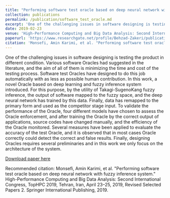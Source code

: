 ```yaml
---
title: "Performing software test oracle based on deep neural network with fuzzy inference system"
collection: publications
permalink: /publication/software_test_oracle.md
excerpt: 'One of the challenging issues in software designing is testing the product in different condition. Various software Oracles had suggested in the literature, and the aim of all of them is minimizing the time and cost of the testing process. Software test Oracles have designed to do this job automatically with as less as possible human contribution. In this work, a novel Oracle based on deep learning and fuzzy inference system introduced. For this purpose, by the utility of Takagi-SugenoKang fuzzy inference, the output of software mapped to the fuzzy space, and the deep neural network has trained by this data. Finally, data has remapped to the primary form and used as the competitor stage input. To validate the performance of the Oracle, four different models have chosen to assess the Oracle enforcement, and after training the Oracle by the correct output of applications, source codes have changed manually, and the efficiency of the Oracle monitored. Several measures have been applied to evaluate the accuracy of the test Oracle, and it is observed that in most cases Oracle correctly could detect the correct and false results. Finally, designing Oracles requires several preliminaries and in this work we only focus on the architecture of the system.'
date: 2019-02-23
venue: 'High-Performance Computing and Big Data Analysis: Second International Congress, TopHPC 2019'
paperurl: 'https://www.researchgate.net/profile/Behzad-Zakeri/publication/336673110_Performing_Software_Test_Oracle_Based_on_Deep_Neural_Network_with_Fuzzy_Inference_System/links/5dc128dfa6fdcc2128050882/Performing-Software-Test-Oracle-Based-on-Deep-Neural-Network-with-Fuzzy-Inference-System.pdf'
citation: 'Monsefi, Amin Karimi, et al. "Performing software test oracle based on deep neural network with fuzzy inference system." High-Performance Computing and Big Data Analysis: Second International Congress, TopHPC 2019, Tehran, Iran, April 23–25, 2019, Revised Selected Papers 2. Springer International Publishing, 2019.'
---
```

One of the challenging issues in software designing is testing the product in different condition. Various software Oracles had suggested in the literature, and the aim of all of them is minimizing the time and cost of the testing process. Software test Oracles have designed to do this job automatically with as less as possible human contribution. In this work, a novel Oracle based on deep learning and fuzzy inference system introduced. For this purpose, by the utility of Takagi-SugenoKang fuzzy inference, the output of software mapped to the fuzzy space, and the deep neural network has trained by this data. Finally, data has remapped to the primary form and used as the competitor stage input. To validate the performance of the Oracle, four different models have chosen to assess the Oracle enforcement, and after training the Oracle by the correct output of applications, source codes have changed manually, and the efficiency of the Oracle monitored. Several measures have been applied to evaluate the accuracy of the test Oracle, and it is observed that in most cases Oracle correctly could detect the correct and false results. Finally, designing Oracles requires several preliminaries and in this work we only focus on the architecture of the system.

[Download paper here](https://www.researchgate.net/profile/Behzad-Zakeri/publication/336673110_Performing_Software_Test_Oracle_Based_on_Deep_Neural_Network_with_Fuzzy_Inference_System/links/5dc128dfa6fdcc2128050882/Performing-Software-Test-Oracle-Based-on-Deep-Neural-Network-with-Fuzzy-Inference-System.pdf)

Recommended citation: Monsefi, Amin Karimi, et al. "Performing software test oracle based on deep neural network with fuzzy inference system." High-Performance Computing and Big Data Analysis: Second International Congress, TopHPC 2019, Tehran, Iran, April 23–25, 2019, Revised Selected Papers 2. Springer International Publishing, 2019.